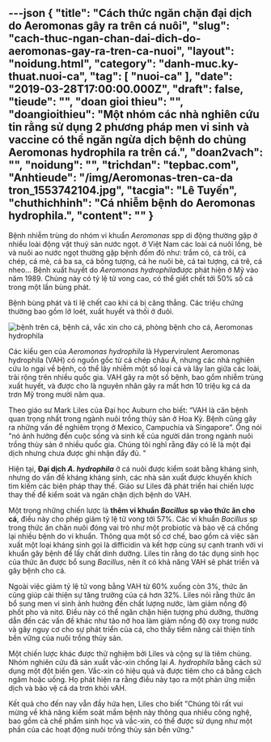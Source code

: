 ---json
{
    "title": "Cách thức ngăn chặn đại dịch do Aeromonas gây ra trên cá nuôi",
    "slug": "cach-thuc-ngan-chan-dai-dich-do-aeromonas-gay-ra-tren-ca-nuoi",
    "layout": "noidung.html",
    "category": "danh-muc.ky-thuat.nuoi-ca",
    "tag": [
        "nuoi-ca"
    ],
    "date": "2019-03-28T17:00:00.000Z",
    "draft": false,
    "tieude": "",
    "doan gioi thieu": "",
    "doangioithieu": "Một nhóm các nhà nghiên cứu tin rằng sử dụng 2 phương pháp men vi sinh và vaccine có thể ngăn ngừa dịch bệnh do chủng Aeromonas hydrophila ra trên cá.",
    "doan2vach": "",
    "noidung": "",
    "trichdan": "tepbac.com",
    "Anhtieude": "/img/Aeromonas-tren-ca-da tron_1553742104.jpg",
    "tacgia": "Lê Tuyến",
    "chuthichhinh": "Cá nhiễm bệnh do Aeromonas hydrophila.",
    "__content__": ""
}
---
<p>Bệnh nhiễm tr&ugrave;ng do nh&oacute;m vi khuẩn&nbsp;<em>Aeromonas</em>&nbsp;spp di động thường gặp ở nhiều lo&agrave;i động vật thuỷ sản nước ngọt. ở Việt Nam c&aacute;c lo&agrave;i c&aacute; nu&ocirc;i lồng, b&egrave; v&agrave; nu&ocirc;i ao nước ngọt thường gặp bệnh đốm đỏ như: trắm cỏ, c&aacute; tr&ocirc;i, c&aacute; ch&eacute;p, c&aacute; m&egrave;, c&aacute; ba sa, c&aacute; bống tượng, c&aacute; he nu&ocirc;i b&egrave;, c&aacute; tai tượng, c&aacute; tr&ecirc;, c&aacute; nheo... Bệnh xuất huyết do&nbsp;<em>Aeromonas hydrophila</em>được ph&aacute;t hiện ở Mỹ v&agrave;o năm 1989. Chủng n&agrave;y c&oacute; tỷ lệ tử vong cao, c&oacute; thể giết chết tới 50% số c&aacute; trong một lần b&ugrave;ng ph&aacute;t.</p>

<p>Bệnh b&ugrave;ng ph&aacute;t v&agrave; tỉ lệ chết cao khi c&aacute; bị căng thẳng. C&aacute;c triệu chứng thường bao gồm lở lo&eacute;t, xuất huyết v&agrave; thối ở đu&ocirc;i.</p>

<p><img alt="bệnh trên cá, bệnh cá, vắc xin cho cá, phòng bệnh cho cá, Aeromonas hydrophila" src="https://tepbac.com/upload/images/2019/03/benh-tren-ca_1553742429.png" title="bệnh trên cá, bệnh cá, vắc xin cho cá, phòng bệnh cho cá, Aeromonas hydrophila" /></p>

<p>C&aacute;c kiểu gen của&nbsp;<em>Aeromonas hydrophila</em>&nbsp;l&agrave; Hypervirulent Aeromonas hydrophila (VAH) c&oacute; nguồn gốc từ c&aacute; ch&eacute;p ch&acirc;u &Aacute;, nhưng c&aacute;c nh&agrave; nghi&ecirc;n cứu lo ngại về bệnh, c&oacute; thể l&acirc;y nhiễm một số loại c&aacute; v&agrave; l&acirc;y lan giữa c&aacute;c lo&agrave;i, trải rộng tr&ecirc;n nhiều quốc gia. VAH g&acirc;y ra một số bệnh, bao gồm nhiễm tr&ugrave;ng xuất huyết, v&agrave; được cho l&agrave; nguy&ecirc;n nh&acirc;n g&acirc;y ra mất hơn 10 triệu kg c&aacute; da trơn Mỹ trong mười năm qua.</p>

<p>Theo gi&aacute;o sư Mark Liles của Đại học Auburn cho biết: &ldquo;VAH l&agrave; căn bệnh quan trọng nhất trong ng&agrave;nh nu&ocirc;i trồng thủy sản ở Hoa Kỳ. Bệnh cũng g&acirc;y ra những vấn đề nghi&ecirc;m trọng ở Mexico, Campuchia v&agrave; Singapore&rdquo;. &Ocirc;ng n&oacute;i &quot;n&oacute; ảnh hưởng đến cuộc sống v&agrave; sinh kế của người d&acirc;n trong ng&agrave;nh nu&ocirc;i trồng thủy sản ở nhiều quốc gia. Ch&uacute;ng t&ocirc;i nghĩ rằng đ&acirc;y c&oacute; lẽ l&agrave; một đại dịch nhưng chưa được ghi nhận đầy đủ. &quot;</p>

<p>Hiện tại,&nbsp;<strong>Đại dịch&nbsp;<em>A. hydrophila</em></strong>&nbsp;ở c&aacute; nu&ocirc;i được kiểm so&aacute;t bằng kh&aacute;ng sinh, nhưng do vấn đề kh&aacute;ng kh&aacute;ng sinh, c&aacute;c nh&agrave; sản xuất được khuyến kh&iacute;ch t&igrave;m kiếm c&aacute;c biện ph&aacute;p thay thế. Gi&aacute;o sư Liles đ&atilde; ph&aacute;t triển hai chiến lược thay thế để kiểm so&aacute;t v&agrave; ngăn chặn dịch bệnh do VAH.</p>

<p>Một trong những chiến lược l&agrave;&nbsp;<strong>th&ecirc;m vi khuẩn&nbsp;<em>Bacillus&nbsp;</em>sp v&agrave;o thức ăn cho c&aacute;</strong>, điều n&agrave;y cho ph&eacute;p giảm tỷ lệ tử vong tới 57%. C&aacute;c vi khuẩn&nbsp;<em>Bacillus</em>&nbsp;sp trong thức ăn chăn nu&ocirc;i đ&oacute;ng vai tr&ograve; như một probiotic v&agrave; bảo vệ c&aacute; chống lại nhiều bệnh do vi khuẩn. Th&ocirc;ng qua một số cơ chế, bao gồm cả việc sản xuất một loại kh&aacute;ng sinh gọi l&agrave; difficidin v&agrave; kết hợp c&ugrave;ng sự cạnh tranh với vi khuẩn g&acirc;y bệnh để lấy chất dinh dưỡng. Liles tin rằng do t&aacute;c dụng sinh học của thức ăn được bổ sung&nbsp;<em>Bacillus</em>, n&ecirc;n &iacute;t c&oacute; khả năng VAH sẽ ph&aacute;t triển v&agrave; g&acirc;y bệnh cho c&aacute;.</p>

<p>Ngo&agrave;i việc giảm tỷ lệ tử vong bằng VAH từ 60% xuống c&ograve;n 3%, thức ăn cũng gi&uacute;p cải thiện sự tăng trưởng của c&aacute; hơn 32%. Liles n&oacute;i rằng thức ăn bổ sung men vi sinh ảnh hưởng đến chất lượng nước, l&agrave;m giảm nồng độ phốt pho v&agrave; nitơ. Điều n&agrave;y c&oacute; thể ngăn chặn hiện tượng ph&uacute; dưỡng, thường dẫn đến c&aacute;c vấn đề kh&aacute;c như tảo nở hoa l&agrave;m giảm nồng độ oxy trong nước v&agrave; g&acirc;y nguy cơ cho sự ph&aacute;t triển của c&aacute;, cho thấy tiềm năng cải thiện t&iacute;nh bền vững của nu&ocirc;i trồng thủy sản.</p>

<p>Một chiến lược kh&aacute;c được thử nghiệm bởi Liles v&agrave; cộng sự l&agrave; ti&ecirc;m chủng. Nh&oacute;m nghi&ecirc;n cứu đ&atilde; sản xuất vắc-xin chống lại&nbsp;<em>A. hydrophila</em>&nbsp;bằng c&aacute;ch sử dụng một đột biến gen. Vắc-xin c&oacute; hiệu quả v&agrave; được ti&ecirc;m cho c&aacute; bằng c&aacute;ch ng&acirc;m hoặc uống. Họ ph&aacute;t hiện ra rằng điều n&agrave;y tạo ra một phản ứng miễn dịch v&agrave; bảo vệ c&aacute; da trơn khỏi vAH.</p>

<p>Kết quả cho đến nay vẫn đầy hứa hẹn, Liles cho biết &quot;Ch&uacute;ng t&ocirc;i rất vui mừng về khả năng kiểm so&aacute;t mầm bệnh n&agrave;y th&ocirc;ng qua nhiều c&ocirc;ng nghệ, bao gồm cả chế phẩm sinh học v&agrave; vắc-xin, c&oacute; thể được sử dụng như một phần của c&aacute;c hoạt động nu&ocirc;i trồng thủy sản bền vững.&quot;</p>

